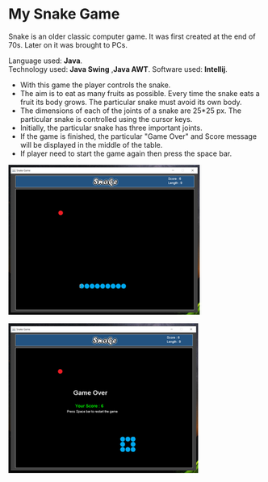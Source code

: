# My Snake Game  
  
Snake is an older classic computer game. It was first created at the end of 70s. Later on it was brought to PCs.  

Language used: **Java**.  
Technology used: **Java Swing** ,**Java AWT**.
Software used: **Intellij**.  

* With this game the player controls the snake. 
* The aim is to eat as many fruits as possible. Every time the snake eats a fruit its body grows. The particular snake must avoid its own body. 
* The dimensions of each of the joints of a snake are 25*25 px. The particular snake is controlled using the cursor keys. 
* Initially, the particular snake has three important joints.  
* If the game is finished, the particular "Game Over" and Score message will be displayed in the middle of the table.
* If player need to start the game again then press the space bar.  

![This is an image](https://github.com/chethansv23/Snake-Game/blob/main/game.png)

![This is an image](https://github.com/chethansv23/Snake-Game/blob/main/gameover.png)


